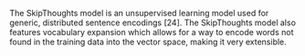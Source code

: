 The SkipThoughts model is an unsupervised learning model used for generic, distributed sentence encodings [24]. The SkipThoughts model also features vocabulary expansion which allows for a way to encode words not found in the training data into the vector space, making it very extensible.
